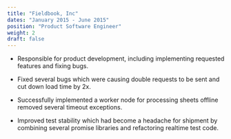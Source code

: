 ```yaml
---
title: "Fieldbook, Inc"
dates: "January 2015 - June 2015"
position: "Product Software Engineer"
weight: 2
draft: false
---
```

- Responsible for product development, including implementing requested features and fixing bugs.

- Fixed several bugs which were causing double requests to be sent and cut down load time by 2x.

- Successfully implemented a worker node for processing sheets offline removed several timeout exceptions.

- Improved test stability which had become a headache for shipment by combining several promise libraries and refactoring realtime test code.
